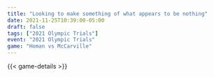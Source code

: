 ```yaml
---
title: "Looking to make something of what appears to be nothing"
date: 2021-11-25T10:39:00-05:00
draft: false
tags: ["2021 Olympic Trials"]
event: "2021 Olympic Trials"
game: "Homan vs McCarville"
---
```

{{< game-details >}}
<!--more--> 